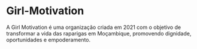 # Girl-Motivation
A Girl Motivation é uma organização criada em 2021 com o objetivo de transformar a vida das raparigas em Moçambique, promovendo dignidade, oportunidades e empoderamento.

